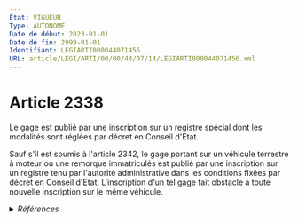 ```yaml
---
État: VIGUEUR
Type: AUTONOME
Date de début: 2023-01-01
Date de fin: 2999-01-01
Identifiant: LEGIARTI000044071456
URL: article/LEGI/ARTI/00/00/44/07/14/LEGIARTI000044071456.xml
---
```


<h1>Article 2338</h1>

Le gage est publié par une inscription sur un registre spécial dont les
modalités sont réglées par décret en Conseil d'Etat.<br />

Sauf s'il est soumis à l'article 2342, le gage portant sur un véhicule terrestre
à moteur ou une remorque immatriculés est publié par une inscription sur un
registre tenu par l'autorité administrative dans les conditions fixées par
décret en Conseil d'Etat. L'inscription d'un tel gage fait obstacle à toute
nouvelle inscription sur le même véhicule.


<details>
  <summary><em>Références</em></summary>

  <h2>Articles faisant référence à l'article</h2>
  
  <ul>
    <li>
      <a href="https://legal.tricoteuses.fr//redirection/LEGIARTI000044045514?vers=git&vers=legifrance">Ordonnance n° 2021-1192 du 15 septembre 2021 portant réforme du droit des sûretés - article 8 ENTIEREMENT_MODIF</a> MODIFIE source
    </li>
  </ul>
  
  <h2>Références faites par l'article</h2>
  
  <ul>
    <li>
      2006-12-23 CITATION cible <a href="https://legal.tricoteuses.fr//redirection/LEGIARTI000033202090?vers=git&vers=legifrance">Décret n°2006-1804 du 23 décembre 2006 pris pour l'application de l'article 2338 du code civil et relatif à la publicité du gage sans dépossession. - article 1 AUTONOME ABROGE, en vigueur du 2016-10-01 au 2023-01-01</a>
    </li>
    <li>
      2006-12-23 CITATION cible <a href="https://legal.tricoteuses.fr//redirection/LEGIARTI000006203361?vers=git&vers=legifrance">Décret n°2006-1804 du 23 décembre 2006 pris pour l'application de l'article 2338 du code civil et relatif à la publicité du gage sans dépossession. - article 9 AUTONOME ABROGE, en vigueur du 2007-03-01 au 2023-01-01</a>
    </li>
    <li>
      2012-05-03 CITATION cible <a href="https://legal.tricoteuses.fr//redirection/LEGITEXT000025806402?vers=git&vers=legifrance">Décret n° 2012-634 du 3 mai 2012 relatif à la fusion des professions d'avocat et d'avoué près les cours d'appel VIGUEUR</a>
    </li>
    <li>
      2016-02-26 CITATION cible <a href="https://legal.tricoteuses.fr//redirection/LEGIARTI000032119080?vers=git&vers=legifrance">Décret n° 2016-230 du 26 février 2016 relatif aux tarifs de certains professionnels du droit et au fonds interprofessionnel de l'accès au droit et à la justice - article ENTIEREMENT_MODIF</a>
    </li>
    <li>
      2021-09-15 MODIFIE cible <a href="https://legal.tricoteuses.fr//redirection/LEGIARTI000044045514?vers=git&vers=legifrance">Ordonnance n° 2021-1192 du 15 septembre 2021 portant réforme du droit des sûretés - article 8 ENTIEREMENT_MODIF</a>
    </li>
    <li>
      2021-12-29 CITATION cible <a href="https://legal.tricoteuses.fr//redirection/LEGIARTI000044882184?vers=git&vers=legifrance">Décret n° 2021-1887 du 29 décembre 2021 relatif au registre des sûretés mobilières et autres opérations connexes - article 1 ENTIEREMENT_MODIF</a>
    </li>
    <li>
      2021-12-29 CITATION cible <a href="https://legal.tricoteuses.fr//redirection/LEGIARTI000044882204?vers=git&vers=legifrance">Décret n° 2021-1887 du 29 décembre 2021 relatif au registre des sûretés mobilières et autres opérations connexes - article 11 PARTIELLEMENT_MODIF VIGUEUR, en vigueur depuis le 2021-12-31</a>
    </li>
    <li>
      2023-02-14 CITATION cible <a href="https://legal.tricoteuses.fr//redirection/LEGITEXT000047142569?vers=git&vers=legifrance">Décret n° 2023-97 du 14 février 2023 relatif à la publicité du gage portant sur un véhicule terrestre à moteur ou une remorque immatriculés VIGUEUR</a>
    </li>
    <li>
      2023-02-14 CITATION cible <a href="https://legal.tricoteuses.fr//redirection/LEGIARTI000047142608?vers=git&vers=legifrance">Décret n° 2023-97 du 14 février 2023 relatif à la publicité du gage portant sur un véhicule terrestre à moteur ou une remorque immatriculés - article 1 AUTONOME VIGUEUR, en vigueur depuis le 2023-02-17</a>
    </li>
    <li>
      2023-02-14 CITATION cible <a href="https://legal.tricoteuses.fr//redirection/LEGIARTI000047142604?vers=git&vers=legifrance">Décret n° 2023-97 du 14 février 2023 relatif à la publicité du gage portant sur un véhicule terrestre à moteur ou une remorque immatriculés - article 13 AUTONOME VIGUEUR, en vigueur depuis le 2023-02-17</a>
    </li>
    <li>
      2023-10-03 CITATION cible <a href="https://legal.tricoteuses.fr//redirection/LEGIARTI000048152470?vers=git&vers=legifrance">Décret n° 2023-916 du 3 octobre 2023 relatif à diverses prestations réalisées dans le cadre du registre des sûretés mobilières et modifiant certaines dispositions du code de commerce - article 2 ENTIEREMENT_MODIF</a>
    </li>
    <li>
      2023-10-23 CITATION cible <a href="https://legal.tricoteuses.fr//redirection/LEGITEXT000048268258?vers=git&vers=legifrance">Arrêté du 23 octobre 2023 relatif aux bordereaux d'inscriptions initiales, modificatives, de renouvellement et de radiation des gages sans dépossession et des nantissements de parts sociales au registre des sûretés mobilières VIGUEUR</a>
    </li>
    <li>
      2999-01-01 CITATION cible <a href="https://legal.tricoteuses.fr//redirection/LEGIARTI000047053448?vers=git&vers=legifrance">Code de commerce - article Annexe 4-7 AUTONOME MODIFIE, en vigueur du 2023-01-26 au 2023-06-05</a>
    </li>
    <li>
      2999-01-01 CITATION cible <a href="https://legal.tricoteuses.fr//redirection/LEGIARTI000049589634?vers=git&vers=legifrance">Code de commerce - article R521-2 AUTONOME VIGUEUR, en vigueur depuis le 2024-05-25</a>
    </li>
    <li>
      CODIFICATION source Loi 1804-03-19
    </li>
  </ul>
</details>
